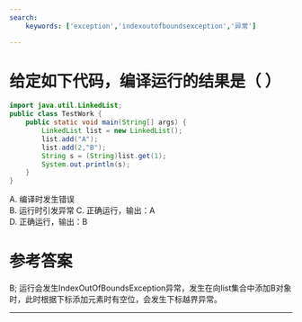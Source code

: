 ```yaml
---
search:
    keywords: ['exception','indexoutofboundsexception','异常']

---
```


# 给定如下代码，编译运行的结果是（ ）

```java
import java.util.LinkedList;
public class TestWork {	
	public static void main(String[] args) {
		LinkedList list = new LinkedList();
		list.add("A");
		list.add(2,"B");
		String s = (String)list.get(1);
		System.out.println(s);
	}
}
```
A. 编译时发生错误      
B. 运行时引发异常
C. 正确运行，输出：A   
D. 正确运行，输出：B

# 参考答案

B;
运行会发生IndexOutOfBoundsException异常，发生在向list集合中添加B对象时，此时根据下标添加元素时有空位，会发生下标越界异常。

---


